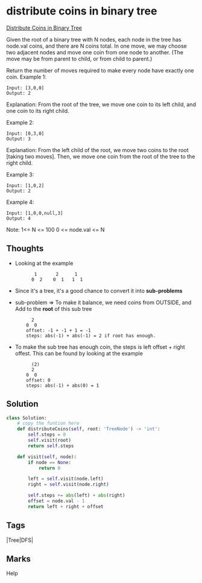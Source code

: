 # distribute coins in binary tree

[Distribute Coins in Binary Tree](https://leetcode.com/problems/distribute-coins-in-binary-tree)

Given the root of a binary tree with N nodes, each node in the tree has node.val coins, and there are N coins total. In one move, we may choose two adjacent nodes and move one coin from one node to another. \(The move may be from parent to child, or from child to parent.\)

Return the number of moves required to make every node have exactly one coin. Example 1:

```text
Input: [3,0,0]
Output: 2
```

Explanation: From the root of the tree, we move one coin to its left child, and one coin to its right child.

Example 2:

```text
Input: [0,3,0]
Output: 3
```

Explanation: From the left child of the root, we move two coins to the root \[taking two moves\]. Then, we move one coin from the root of the tree to the right child.

Example 3:

```text
Input: [1,0,2]
Output: 2
```

Example 4:

```text
Input: [1,0,0,null,3]
Output: 4
```

Note: 1&lt;= N &lt;= 100 0 &lt;= node.val &lt;= N

## Thoughts

* Looking at the example

  ```text
         1       2      1
        0  2    0  1   1  1
  ```

* Since it's a tree, it's a good chance to convert it into **sub-problems**
* sub-problem =&gt; To make it balance, we need coins from OUTSIDE, and Add to the **root** of this sub tree

  ```text
        2
      0  0
      offset: -1 + -1 + 1 = -1 
      steps: abs(-1) + abs(-1) = 2 if root has enough.
  ```

* To make the sub tree has enough coin, the steps is left offset + right offest. This can be found by looking at the example

  ```text
        (2)
        2
      0  0
      offset: 0
      steps: abs(-1) + abs(0) = 1
  ```

## Solution

```python
class Solution:
    # copy the funtion here
    def distributeCoins(self, root: 'TreeNode') -> 'int':
        self.steps = 0
        self.visit(root)
        return self.steps

    def visit(self, node):
        if node == None:
            return 0

        left = self.visit(node.left)
        right = self.visit(node.right)

        self.steps += abs(left) + abs(right)
        offset = node.val - 1
        return left + right + offset
```

## Tags

\|Tree\|DFS\|

## Marks

Help

